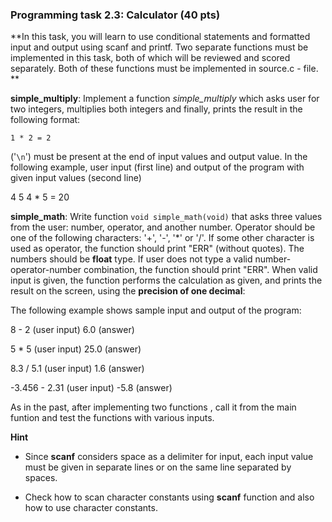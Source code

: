 ### Programming task 2.3: Calculator (40 pts)

**In this task, you will learn to use conditional statements and formatted input 
  and output using scanf and printf. Two separate functions must be implemented in 
  this task, both of which will be reviewed and scored separately. Both of these 
  functions must be implemented in source.c - file. **
  
**simple_multiply**: Implement a function *simple_multiply* which asks user for 
two integers, multiplies both integers and finally, prints the result in the following 
format:

`1 * 2 = 2`

('`\n`') must be present at the end of input values and output value. 
In the following example,
user input (first line) and
output of the program with given input values (second line)

4 5
4 * 5 = 20
  
**simple_math**: Write function `void simple_math(void)` that asks three values from 
the user: number, operator, and another number. Operator should be one of the following 
characters: '+', '-', '*' or '/'. If some other character is used as operator, the 
function should print "ERR" (without quotes). The numbers should be **float** type. 
If user does not type a valid number-operator-number combination, the function 
should print "ERR". When valid input is given, the function performs the calculation
as given, and prints the result on the screen, using the **precision of one decimal**:

The following example shows sample input and output of the program:

8 - 2  (user input)
6.0  (answer)

5 * 5  (user input)
25.0  (answer)

8.3 / 5.1  (user input)
1.6  (answer)

-3.456 - 2.31  (user input)
-5.8  (answer)

As in the past, after implementing two functions , call it from the main funtion
and test the functions with various inputs.

**Hint**

  * Since **scanf** considers space as a delimiter for input, each input value must
    be given in separate lines or on the same line separated by spaces.
    
  * Check how to scan character constants using **scanf** function and also how to
    use character constants.
